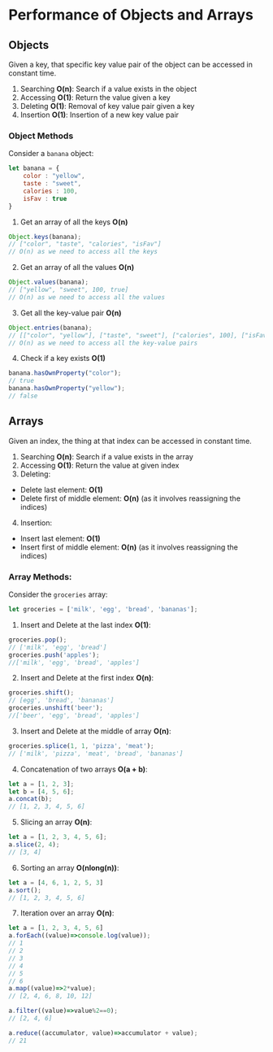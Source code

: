 # Performance of Objects and Arrays

## Objects
Given a key, that specific key value pair of the object can be accessed in constant time.

1. Searching **O(n)**: Search if a value exists in the object
2. Accessing **O(1)**: Return the value given a key
3. Deleting **O(1)**: Removal of key value pair given a key
4. Insertion **O(1)**: Insertion of a new key value pair

### Object Methods
Consider  a ```banana``` object:

```javascript
let banana = {
	color : "yellow",
	taste : "sweet",
	calories : 100,
	isFav : true
}
```
1. Get an array of all the keys **O(n)**
```javascript
Object.keys(banana);
// ["color", "taste", "calories", "isFav"]
// O(n) as we need to access all the keys
```
2. Get an array of all the values **O(n)**
```javascript
Object.values(banana);
// ["yellow", "sweet", 100, true]
// O(n) as we need to access all the values
```
3. Get all the key-value pair **O(n)**
```javascript
Object.entries(banana);
// [["color", "yellow"], ["taste", "sweet"], ["calories", 100], ["isFav", true]]
// O(n) as we need to access all the key-value pairs
```
4. Check if a key exists **O(1)**
```javascript
banana.hasOwnProperty("color");
// true
banana.hasOwnProperty("yellow");
// false
```

## Arrays
Given an index, the thing at that index can be accessed in constant time.

1. Searching **O(n)**: Search if a value exists in the array
2. Accessing **O(1)**: Return the value at given index
3. Deleting:
* Delete last element: **O(1)**
* Delete first of middle element: **O(n)** (as it involves reassigning the indices)
4. Insertion:
* Insert last element: **O(1)**
* Insert first of middle element: **O(n)** (as it involves reassigning the indices)

### Array Methods:
Consider the ```groceries``` array:
```javascript
let groceries = ['milk', 'egg', 'bread', 'bananas'];
```

1. Insert and Delete at the last index **O(1)**:
```javascript
groceries.pop();
// ['milk', 'egg', 'bread']
groceries.push('apples');
//['milk', 'egg', 'bread', 'apples']
```
2. Insert and Delete at the first index **O(n)**:
```javascript
groceries.shift();
// [egg', 'bread', 'bananas']
groceries.unshift('beer');
//['beer', 'egg', 'bread', 'apples']
```
3. Insert and Delete at the middle of array **O(n)**:
```javascript
groceries.splice(1, 1, 'pizza', 'meat');
// ['milk', 'pizza', 'meat', 'bread', 'bananas']
```
4. Concatenation of two arrays **O(a + b)**:
```javascript
let a = [1, 2, 3];
let b = [4, 5, 6];
a.concat(b);
// [1, 2, 3, 4, 5, 6]
```
5. Slicing an array **O(n)**:
```javascript
let a = [1, 2, 3, 4, 5, 6];
a.slice(2, 4);
// [3, 4]
```
6. Sorting an array **O(nlong(n))**:
```javascript
let a = [4, 6, 1, 2, 5, 3]
a.sort();
// [1, 2, 3, 4, 5, 6]
```
7. Iteration over an array **O(n)**:
```javascript
let a = [1, 2, 3, 4, 5, 6]
a.forEach((value)=>console.log(value));
// 1
// 2
// 3
// 4
// 5
// 6
a.map((value)=>2*value);
// [2, 4, 6, 8, 10, 12]

a.filter((value)=>value%2==0);
// [2, 4, 6]

a.reduce((accumulator, value)=>accumulator + value);
// 21
```
